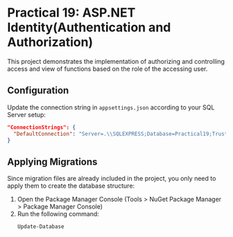 # Practical 19: ASP.NET Identity(Authentication and Authorization)

This project demonstrates the implementation of authorizing and controlling access and view of functions based on the role of the accessing user.

## Configuration

Update the connection string in `appsettings.json` according to your SQL Server setup:

```json
"ConnectionStrings": {
  "DefaultConnection": "Server=.\\SQLEXPRESS;Database=Practical19;Trusted_Connection=True;TrustServerCertificate=True;"
}
```

## Applying Migrations

Since migration files are already included in the project, you only need to apply them to create the database structure:

1. Open the Package Manager Console (Tools > NuGet Package Manager > Package Manager Console)
2. Run the following command:
   ```
   Update-Database
   ```
